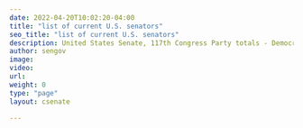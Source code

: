 ```yaml
---
date: 2022-04-20T10:02:20-04:00
title: "list of current U.S. senators"
seo_title: "list of current U.S. senators"
description: United States Senate, 117th Congress Party totals - Democrats (D) 48; Republicans (R) 50; Independents (I) 2
author: sengov
image:
video:
url:
weight: 0
type: "page"
layout: csenate

---
```

